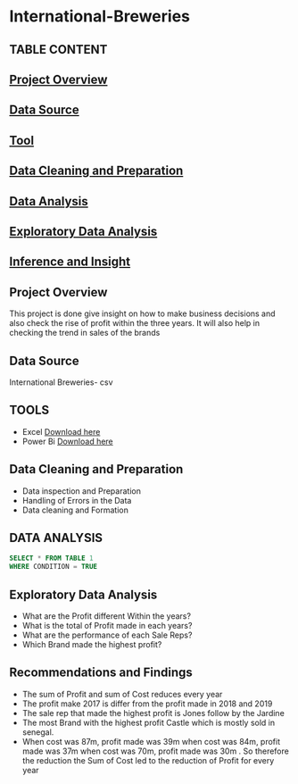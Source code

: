 # International-Breweries
## TABLE CONTENT
## [Project Overview](#project-overview)
## [Data Source](#data-source)
## [Tool](#tool)
## [Data Cleaning and Preparation](#data-cleaning-and-preparation)
## [Data Analysis](#data-analysis)
## [Exploratory Data Analysis](#exploratory-data-analysis)
## [Inference and Insight](#inference-and-insight)


## Project Overview 
This project is done give insight on how to make business decisions and also check the rise of profit within the three years. It will also help in checking the trend in sales of the brands

## Data Source 
International Breweries- csv

## TOOLS 
- Excel [Download here](https://microsoft-excel.en.softonic.com/)
- Power Bi [Download here](https://www.microsoft.com/en-us/power-platform/products/power-bi/downloads)

## Data Cleaning and Preparation 
- Data inspection and Preparation
- Handling of Errors in the Data
- Data cleaning and Formation
## DATA ANALYSIS 

```SQL
SELECT * FROM TABLE 1
WHERE CONDITION = TRUE
```

## Exploratory Data Analysis 

- What are the Profit different Within the years?
- What is the total of Profit made in each years?
- What are the performance of each Sale Reps?
- Which Brand made the highest profit?

## Recommendations and Findings 
- The sum of Profit and sum of Cost reduces every year
- The profit make 2017 is differ from the profit made in 2018 and 2019
- The sale rep that made the highest profit is Jones follow by the Jardine
- The most Brand with the highest profit Castle which is mostly sold in senegal.
- When cost was 87m, profit made was 39m
  when cost was 84m, profit made was 37m
  when cost was 70m, profit made was 30m 
. So therefore the reduction the Sum of Cost led to the reduction of Profit for every year 

